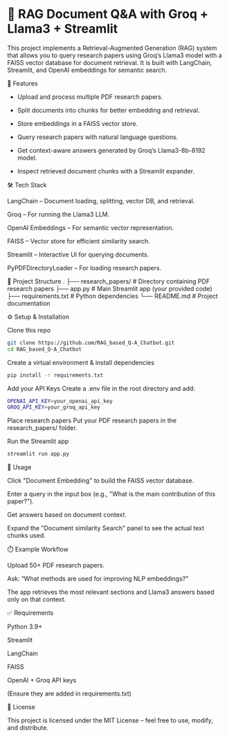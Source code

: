 # 📄 RAG Document Q&A with Groq + Llama3 + Streamlit

This project implements a Retrieval-Augmented Generation (RAG) system that allows you to query research papers using Groq’s Llama3 model with a FAISS vector database for document retrieval. It is built with LangChain, Streamlit, and OpenAI embeddings for semantic search.

🚀 Features

- Upload and process multiple PDF research papers.

- Split documents into chunks for better embedding and retrieval.

- Store embeddings in a FAISS vector store.

- Query research papers with natural language questions.

- Get context-aware answers generated by Groq’s Llama3-8b-8192 model.

- Inspect retrieved document chunks with a Streamlit expander.

🛠️ Tech Stack

LangChain
 – Document loading, splitting, vector DB, and retrieval.

Groq
 – For running the Llama3 LLM.

OpenAI Embeddings
 – For semantic vector representation.

FAISS
 – Vector store for efficient similarity search.

Streamlit
 – Interactive UI for querying documents.

PyPDFDirectoryLoader
 – For loading research papers.

📂 Project Structure
.
├── research_papers/         # Directory containing PDF research papers
├── app.py                   # Main Streamlit app (your provided code)
├── requirements.txt         # Python dependencies
└── README.md                # Project documentation

⚙️ Setup & Installation

Clone this repo

```bash
git clone https://github.com/RAG_based_Q-A_Chatbot.git
cd RAG_based_Q-A_Chatbot
```

Create a virtual environment & install dependencies
```bash
pip install -r requirements.txt
```

Add your API Keys
Create a .env file in the root directory and add:

```bash
OPENAI_API_KEY=your_openai_api_key
GROQ_API_KEY=your_groq_api_key
```

Place research papers
Put your PDF research papers in the research_papers/ folder.

Run the Streamlit app

```bash
streamlit run app.py
```

📌 Usage

Click "Document Embedding" to build the FAISS vector database.

Enter a query in the input box (e.g., "What is the main contribution of this paper?").

Get answers based on document context.

Expand the "Document similarity Search" panel to see the actual text chunks used.

⏱️ Example Workflow

Upload 50+ PDF research papers.

Ask: “What methods are used for improving NLP embeddings?”

The app retrieves the most relevant sections and Llama3 answers based only on that context.

✅ Requirements

Python 3.9+

Streamlit

LangChain

FAISS

OpenAI + Groq API keys

(Ensure they are added in requirements.txt)

📜 License

This project is licensed under the MIT License – feel free to use, modify, and distribute.
